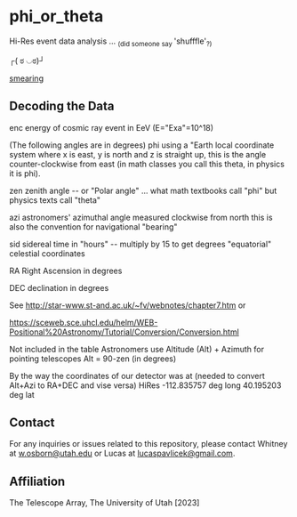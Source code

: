 # phi_or_theta
Hi-Res event data analysis ... <sub>(did someone say </sub>'shufffle'<sub>?)</sub> 



 ┌( ಠ ◡ಠ)┘


[smearing](https://github.com/quarkymatter/phi_or_theta/assets/132121881/b9f9d99c-f7ff-4232-bf38-c87464971031)



## Decoding the Data


enc    energy of cosmic ray event in EeV (E="Exa"=10^18)

(The following angles are in degrees)
phi     using a "Earth local coordinate system where x is east, y is north and z is straight up, this is the angle counter-clockwise from east (in math classes you call this theta, in physics it is phi).

zen    zenith angle -- or "Polar angle" ... what math textbooks call "phi" but physics texts call "theta"

azi     astronomers' azimuthal angle measured clockwise from north this is also the convention for navigational "bearing"

sid    sidereal time in "hours" -- multiply by 15 to get degrees "equatorial" celestial coordinates

RA    Right Ascension in degrees

DEC  declination in degrees

See http://star-www.st-and.ac.uk/~fv/webnotes/chapter7.htm or

https://sceweb.sce.uhcl.edu/helm/WEB-Positional%20Astronomy/Tutorial/Conversion/Conversion.html


Not included in the table
Astronomers use Altitude (Alt) + Azimuth for pointing telescopes
Alt = 90-zen (in degrees)

By the way the coordinates of our detector was at (needed to convert Alt+Azi to RA+DEC and vise versa)
HiRes
-112.835757 deg long
40.195203     deg lat






## Contact


For any inquiries or issues related to this repository, please contact Whitney at [w.osborn@utah.edu](mailto:w.osborn@utah.edu) or Lucas at [lucaspavlicek@gmail.com](mailto:lucas.pavlicek@gmail.com).


## Affiliation
The Telescope Array, The University of Utah 
[2023]
